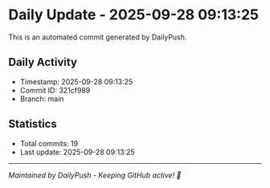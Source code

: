 # Daily Update - 2025-09-28 09:13:25

This is an automated commit generated by DailyPush.

## Daily Activity
- Timestamp: 2025-09-28 09:13:25
- Commit ID: 321cf989
- Branch: main

## Statistics
- Total commits: 19
- Last update: 2025-09-28 09:13:25

---
*Maintained by DailyPush - Keeping GitHub active! 🚀*
